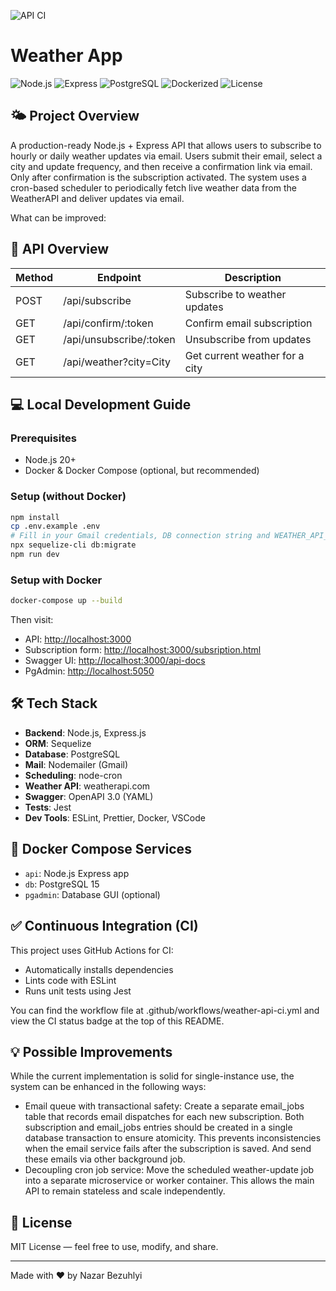 ![API CI](https://github.com/nazbez/Weather-App/actions/workflows/weather-api-ci.yml/badge.svg)

# Weather App

![Node.js](https://img.shields.io/badge/node.js-20.x-green)
![Express](https://img.shields.io/badge/express-4.x-blue)
![PostgreSQL](https://img.shields.io/badge/postgres-15.x-blueviolet)
![Dockerized](https://img.shields.io/badge/docker-ready-brightgreen)
![License](https://img.shields.io/badge/license-MIT-yellow)

## 🌤️ Project Overview

A production-ready Node.js + Express API that allows users to subscribe to hourly or daily weather updates via email. Users submit their email, select a city and update frequency, and then receive a confirmation link via email. Only after confirmation is the subscription activated. The system uses a cron-based scheduler to periodically fetch live weather data from the WeatherAPI and deliver updates via email.

What can be improved: 

## 📘 API Overview

| Method | Endpoint                 | Description                    |
|--------|--------------------------|--------------------------------|
| POST   | /api/subscribe           | Subscribe to weather updates   |
| GET    | /api/confirm/:token      | Confirm email subscription     |
| GET    | /api/unsubscribe/:token  | Unsubscribe from updates       |
| GET    | /api/weather?city=City   | Get current weather for a city |

## 💻 Local Development Guide

### Prerequisites

- Node.js 20+
- Docker & Docker Compose (optional, but recommended)

### Setup (without Docker)

```bash
npm install
cp .env.example .env
# Fill in your Gmail credentials, DB connection string and WEATHER_API_KEY in .env
npx sequelize-cli db:migrate
npm run dev
```

### Setup with Docker

```bash
docker-compose up --build
```

Then visit:

- API: [http://localhost:3000](http://localhost:3000)
- Subscription form: [http://localhost:3000/subsription.html](http://localhost:3000/subscribe.html)
- Swagger UI: [http://localhost:3000/api-docs](http://localhost:3000/api-docs)
- PgAdmin: [http://localhost:5050](http://localhost:5050)

## 🛠️ Tech Stack

- **Backend**: Node.js, Express.js
- **ORM**: Sequelize
- **Database**: PostgreSQL
- **Mail**: Nodemailer (Gmail)
- **Scheduling**: node-cron
- **Weather API**: weatherapi.com
- **Swagger**: OpenAPI 3.0 (YAML)
- **Tests**: Jest
- **Dev Tools**: ESLint, Prettier, Docker, VSCode

## 🐳 Docker Compose Services

- `api`: Node.js Express app
- `db`: PostgreSQL 15
- `pgadmin`: Database GUI (optional)

## ✅ Continuous Integration (CI)

This project uses GitHub Actions for CI:

- Automatically installs dependencies
- Lints code with ESLint
- Runs unit tests using Jest

You can find the workflow file at .github/workflows/weather-api-ci.yml and view the CI status badge at the top of this README.

## 💡 Possible Improvements
While the current implementation is solid for single-instance use, the system can be enhanced in the following ways:

- Email queue with transactional safety: Create a separate email_jobs table that records email dispatches for each new subscription. Both subscription and email_jobs entries should be created in a single database transaction to ensure atomicity. This prevents inconsistencies when the email service fails after the subscription is saved. And send these emails via other background job.
- Decoupling cron job service: Move the scheduled weather-update job into a separate microservice or worker container. This allows the main API to remain stateless and scale independently.

## 📜 License

MIT License — feel free to use, modify, and share.

---

Made with ❤️ by Nazar Bezuhlyi
